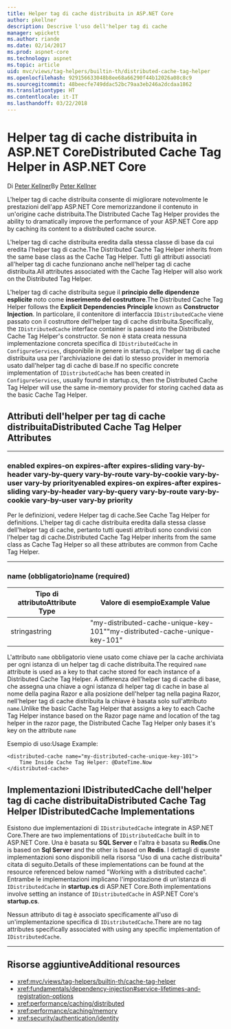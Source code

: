 ```yaml
---
title: Helper tag di cache distribuita in ASP.NET Core
author: pkellner
description: Descrive l'uso dell'helper tag di cache
manager: wpickett
ms.author: riande
ms.date: 02/14/2017
ms.prod: aspnet-core
ms.technology: aspnet
ms.topic: article
uid: mvc/views/tag-helpers/builtin-th/distributed-cache-tag-helper
ms.openlocfilehash: 929156633048b8ee68a66290f44b12026a08c8c9
ms.sourcegitcommit: 48beecfe749ddac52bc79aa3eb246a2dcdaa1862
ms.translationtype: HT
ms.contentlocale: it-IT
ms.lasthandoff: 03/22/2018
---
```

# <a name="distributed-cache-tag-helper-in-aspnet-core"></a><span data-ttu-id="d2625-103">Helper tag di cache distribuita in ASP.NET Core</span><span class="sxs-lookup"><span data-stu-id="d2625-103">Distributed Cache Tag Helper in ASP.NET Core</span></span>

<span data-ttu-id="d2625-104">Di [Peter Kellner](http://peterkellner.net)</span><span class="sxs-lookup"><span data-stu-id="d2625-104">By [Peter Kellner](http://peterkellner.net)</span></span> 


<span data-ttu-id="d2625-105">L'helper tag di cache distribuita consente di migliorare notevolmente le prestazioni dell'app ASP.NET Core memorizzandone il contenuto in un'origine cache distribuita.</span><span class="sxs-lookup"><span data-stu-id="d2625-105">The Distributed Cache Tag Helper provides the ability to dramatically improve the performance of your ASP.NET Core app by caching its content to a distributed cache source.</span></span>

<span data-ttu-id="d2625-106">L'helper tag di cache distribuita eredita dalla stessa classe di base da cui eredita l'helper tag di cache.</span><span class="sxs-lookup"><span data-stu-id="d2625-106">The Distributed Cache Tag Helper inherits from the same base class as the Cache Tag Helper.</span></span>  <span data-ttu-id="d2625-107">Tutti gli attributi associati all'helper tag di cache funzionano anche nell'helper tag di cache distribuita.</span><span class="sxs-lookup"><span data-stu-id="d2625-107">All attributes associated with the Cache Tag Helper will also work on the Distributed Tag Helper.</span></span>


<span data-ttu-id="d2625-108">L'helper tag di cache distribuita segue il **principio delle dipendenze esplicite** noto come **inserimento del costruttore**.</span><span class="sxs-lookup"><span data-stu-id="d2625-108">The Distributed Cache Tag Helper follows the **Explicit Dependencies Principle** known as **Constructor Injection**.</span></span>  <span data-ttu-id="d2625-109">In particolare, il contenitore di interfaccia `IDistributedCache` viene passato con il costruttore dell'helper tag di cache distribuita.</span><span class="sxs-lookup"><span data-stu-id="d2625-109">Specifically, the `IDistributedCache` interface container is passed into the Distributed Cache Tag Helper's constructor.</span></span>  <span data-ttu-id="d2625-110">Se non è stata creata nessuna implementazione concreta specifica di `IDistributedCache` in `ConfigureServices`, disponibile in genere in startup.cs, l'helper tag di cache distribuita usa per l'archiviazione dei dati lo stesso provider in memoria usato dall'helper tag di cache di base.</span><span class="sxs-lookup"><span data-stu-id="d2625-110">If no specific concrete implementation of `IDistributedCache` has been created in `ConfigureServices`, usually found in startup.cs, then the Distributed Cache Tag Helper will use the same in-memory provider for storing cached data as the basic Cache Tag Helper.</span></span>

## <a name="distributed-cache-tag-helper-attributes"></a><span data-ttu-id="d2625-111">Attributi dell'helper per tag di cache distribuita</span><span class="sxs-lookup"><span data-stu-id="d2625-111">Distributed Cache Tag Helper Attributes</span></span>

- - -

### <a name="enabled-expires-on-expires-after-expires-sliding-vary-by-header-vary-by-query-vary-by-route-vary-by-cookie-vary-by-user-vary-by-priority"></a><span data-ttu-id="d2625-112">enabled expires-on expires-after expires-sliding vary-by-header vary-by-query vary-by-route vary-by-cookie vary-by-user vary-by priority</span><span class="sxs-lookup"><span data-stu-id="d2625-112">enabled expires-on expires-after expires-sliding vary-by-header vary-by-query vary-by-route vary-by-cookie vary-by-user vary-by priority</span></span>

<span data-ttu-id="d2625-113">Per le definizioni, vedere Helper tag di cache.</span><span class="sxs-lookup"><span data-stu-id="d2625-113">See Cache Tag Helper for definitions.</span></span> <span data-ttu-id="d2625-114">L'helper tag di cache distribuita eredita dalla stessa classe dell'helper tag di cache, pertanto tutti questi attributi sono condivisi con l'helper tag di cache.</span><span class="sxs-lookup"><span data-stu-id="d2625-114">Distributed Cache Tag Helper inherits from the same class as Cache Tag Helper so all these attributes are common from Cache Tag Helper.</span></span>

- - -

### <a name="name-required"></a><span data-ttu-id="d2625-115">name (obbligatorio)</span><span class="sxs-lookup"><span data-stu-id="d2625-115">name (required)</span></span>

| <span data-ttu-id="d2625-116">Tipo di attributo</span><span class="sxs-lookup"><span data-stu-id="d2625-116">Attribute Type</span></span>    | <span data-ttu-id="d2625-117">Valore di esempio</span><span class="sxs-lookup"><span data-stu-id="d2625-117">Example Value</span></span>     |
|----------------   |----------------   |
| <span data-ttu-id="d2625-118">stringa</span><span class="sxs-lookup"><span data-stu-id="d2625-118">string</span></span>    | <span data-ttu-id="d2625-119">"my-distributed-cache-unique-key-101"</span><span class="sxs-lookup"><span data-stu-id="d2625-119">"my-distributed-cache-unique-key-101"</span></span>     |

<span data-ttu-id="d2625-120">L'attributo `name` obbligatorio viene usato come chiave per la cache archiviata per ogni istanza di un helper tag di cache distribuita.</span><span class="sxs-lookup"><span data-stu-id="d2625-120">The required `name` attribute is used as a key to that cache stored for each instance of a Distributed Cache Tag Helper.</span></span>  <span data-ttu-id="d2625-121">A differenza dell'helper tag di cache di base, che assegna una chiave a ogni istanza di helper tag di cache in base al nome della pagina Razor e alla posizione dell'helper tag nella pagina Razor, nell'helper tag di cache distribuita la chiave è basata solo sull'attributo `name`.</span><span class="sxs-lookup"><span data-stu-id="d2625-121">Unlike the basic Cache Tag Helper that assigns a key to each Cache Tag Helper instance based on the Razor page name and location of the tag helper in the razor page, the Distributed Cache Tag Helper only bases it's key on the attribute `name`</span></span>

<span data-ttu-id="d2625-122">Esempio di uso:</span><span class="sxs-lookup"><span data-stu-id="d2625-122">Usage Example:</span></span>

```cshtml
<distributed-cache name="my-distributed-cache-unique-key-101">
    Time Inside Cache Tag Helper: @DateTime.Now
</distributed-cache>
```

## <a name="distributed-cache-tag-helper-idistributedcache-implementations"></a><span data-ttu-id="d2625-123">Implementazioni IDistributedCache dell'helper tag di cache distribuita</span><span class="sxs-lookup"><span data-stu-id="d2625-123">Distributed Cache Tag Helper IDistributedCache Implementations</span></span>

<span data-ttu-id="d2625-124">Esistono due implementazioni di `IDistributedCache` integrate in ASP.NET Core.</span><span class="sxs-lookup"><span data-stu-id="d2625-124">There are two implementations of `IDistributedCache` built in to ASP.NET Core.</span></span>  <span data-ttu-id="d2625-125">Una è basata su **SQL Server** e l'altra è basata su **Redis**.</span><span class="sxs-lookup"><span data-stu-id="d2625-125">One is based on **Sql Server** and the other is based on **Redis**.</span></span> <span data-ttu-id="d2625-126">I dettagli di queste implementazioni sono disponibili nella risorsa "Uso di una cache distribuita" citata di seguito.</span><span class="sxs-lookup"><span data-stu-id="d2625-126">Details of these implementations can be found at the resource referenced below named "Working with a distributed cache".</span></span> <span data-ttu-id="d2625-127">Entrambe le implementazioni implicano l'impostazione di un'istanza di `IDistributedCache` in **startup.cs** di ASP.NET Core.</span><span class="sxs-lookup"><span data-stu-id="d2625-127">Both implementations involve setting an instance of `IDistributedCache` in ASP.NET Core's **startup.cs**.</span></span>

<span data-ttu-id="d2625-128">Nessun attributo di tag è associato specificamente all'uso di un'implementazione specifica di `IDistributedCache`.</span><span class="sxs-lookup"><span data-stu-id="d2625-128">There are no tag attributes specifically associated with using any specific implementation of `IDistributedCache`.</span></span>



- - -



## <a name="additional-resources"></a><span data-ttu-id="d2625-129">Risorse aggiuntive</span><span class="sxs-lookup"><span data-stu-id="d2625-129">Additional resources</span></span>

* <xref:mvc/views/tag-helpers/builtin-th/cache-tag-helper>
* <xref:fundamentals/dependency-injection#service-lifetimes-and-registration-options>
* <xref:performance/caching/distributed>
* <xref:performance/caching/memory>
* <xref:security/authentication/identity>
